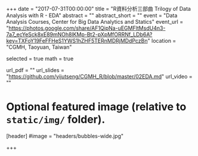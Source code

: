 +++
date = "2017-07-31T00:00:00"
title = "R資料分析三部曲 Trilogy of Data Analysis with R - EDA"
abstract = ""
abstract_short = ""
event = "Data Analysis Courses, Center for Big Data Analytics and Statics"
event_url = "https://photos.google.com/share/AF1QipNa-uEGMFltMsdU4n3-7a7_ecYeSck8xE89mNOh8lKMp-Bt2-pXpMfORRNf_LDb6A?key=TXFoY19FeFFHeS1YWS1hZHF5TERnMDRjMDdPczBn"
location = "CGMH, Taoyuan, Taiwan"

selected = true
math = true

url_pdf = ""
url_slides = "https://github.com/yijutseng/CGMH_R/blob/master/02EDA.md"
url_video = ""

# Optional featured image (relative to `static/img/` folder).
[header]
#image = "headers/bubbles-wide.jpg"

+++

